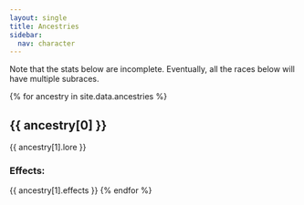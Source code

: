 ```yaml
---
layout: single
title: Ancestries
sidebar:
  nav: character
---
```


Note that the stats below are incomplete. Eventually, all the races below will have multiple subraces.

{% for ancestry in site.data.ancestries %}
## {{ ancestry[0] }}
{{ ancestry[1].lore }}

### Effects:
{{ ancestry[1].effects }}
{% endfor %}
